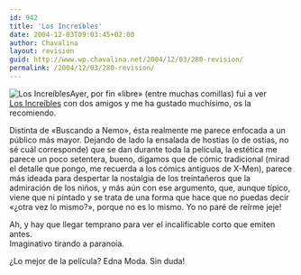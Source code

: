 ```yaml
---
id: 942
title: 'Los Increíbles'
date: 2004-12-03T09:03:45+02:00
author: Chavalina
layout: revision
guid: http://www.wp.chavalina.net/2004/12/03/280-revision/
permalink: /2004/12/03/280-revision/
---
```

<img class="imgizqda" src="http://www.chavalina.net/imagenes/fotos/increibles-pixar.jpg" alt="Los Increíbles" />Ayer, por fin «libre» (entre muchas comillas) fui a ver  
<a href="http://www.disney.es/FilmesDisney/losincreibles/intro.html" target="_blank">Los Increíbles</a> con dos amigos y me ha gustado muchísimo, os la recomiendo.

Distinta de «Buscando a Nemo», ésta realmente me parece enfocada a un p&uacute;blico más mayor. Dejando de lado la ensalada de hostias (o de ostias, no sé cuál corresponde) que se dan durante toda la película, la estética me parece un poco setentera, bueno, digamos que de cómic tradicional (mirad el detalle que pongo, me recuerda a los cómics antiguos de X-Men), parece más ideada para despertar la nostalgia de los treinta&ntilde;eros que la admiración de los ni&ntilde;os, y más a&uacute;n con ese argumento, que, aunque típico, viene que ni pintado y se trata de una forma que hace que no puedas decir «&iquest;otra vez lo mismo?», porque no es lo mismo. Yo no paré de reírme jeje!

Ah, y hay que llegar temprano para ver el incalificable corto que emiten antes.  
Imaginativo tirando a paranoia.

&iquest;Lo mejor de la película? Edna Moda. Sin duda!